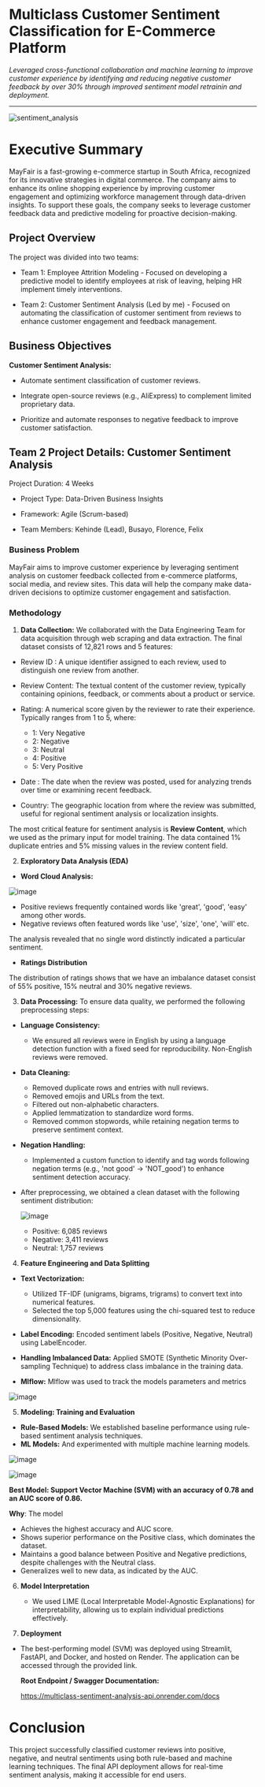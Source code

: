 # Multiclass Customer Sentiment Classification for E-Commerce Platform 

*Leveraged cross-functional collaboration and machine learning to improve customer experience by identifying and reducing negative customer feedback by over 30% through improved sentiment model retrainin and deployment.*

-----
![sentiment_analysis](https://github.com/user-attachments/assets/2c865ba1-89d4-41a6-a9f8-a15e8ae8b1ca)

# Executive Summary

MayFair is a fast-growing e-commerce startup in South Africa, recognized for its innovative strategies in digital commerce. The company aims to enhance its online shopping experience by improving customer engagement and optimizing workforce management through data-driven insights. To support these goals, the company seeks to leverage customer feedback data and predictive modeling for proactive decision-making.

## Project Overview

The project was divided into two teams:

* Team 1: Employee Attrition Modeling - Focused on developing a predictive model to identify employees at risk of leaving, helping HR implement timely interventions.

* Team 2: Customer Sentiment Analysis (Led by me) - Focused on automating the classification of customer sentiment from reviews to enhance customer engagement and feedback management.

## Business Objectives

**Customer Sentiment Analysis:**

* Automate sentiment classification of customer reviews.

* Integrate open-source reviews (e.g., AliExpress) to complement limited proprietary data.

* Prioritize and automate responses to negative feedback to improve customer satisfaction.

## Team 2 Project Details: Customer Sentiment Analysis

Project Duration: 4 Weeks

* Project Type: Data-Driven Business Insights

* Framework: Agile (Scrum-based)

* Team Members: Kehinde (Lead), Busayo, Florence, Felix

### Business Problem

MayFair aims to improve customer experience by leveraging sentiment analysis on customer feedback collected from e-commerce platforms, social media, and review sites. This data will help the company make data-driven decisions to optimize customer engagement and satisfaction.

### Methodology

1. **Data Collection:** We collaborated with the Data Engineering Team for data acquisition through web scraping and data extraction. The final dataset consists of 12,821 rows and 5 features:

  * Review ID : A unique identifier assigned to each review, used to distinguish one review from another.

  * Review Content: The textual content of the customer review, typically containing opinions, feedback, or comments about a product or service.

  * Rating: A numerical score given by the reviewer to rate their experience. Typically ranges from 1 to 5, where:

     * 1: Very Negative
     * 2: Negative
     * 3: Neutral
     * 4: Positive
     * 5: Very Positive

  * Date : The date when the review was posted, used for analyzing trends over time or examining recent feedback.

  * Country: The geographic location from where the review was submitted, useful for regional sentiment analysis or localization insights.

The most critical feature for sentiment analysis is **Review Content**, which we used as the primary input for model training. The data contained 1% duplicate entries and 5% missing values in the review content field.

2. **Exploratory Data Analysis (EDA)**

 * **Word Cloud Analysis:**

![image](https://github.com/user-attachments/assets/110b5ef8-a6f1-495a-94f9-d606eccac6d2)


   * Positive reviews frequently contained words like 'great', 'good', 'easy' among other words.
   * Negative reviews often featured words like 'use', 'size', 'one', 'will' etc.

 The analysis revealed that no single word distinctly indicated a particular sentiment.

 * **Ratings Distribution**
   
The distribution of ratings shows that we have an imbalance dataset consist of 55% positive, 15% neutral and 30% negative reviews.

3. **Data Processing:** To ensure data quality, we performed the following preprocessing steps:

  * **Language Consistency:**
    
    * We ensured all reviews were in English by using a language detection function with a fixed seed for reproducibility. Non-English reviews were removed.

  * **Data Cleaning:**
    * Removed duplicate rows and entries with null reviews.
    * Removed emojis and URLs from the text.
    * Filtered out non-alphabetic characters.
    * Applied lemmatization to standardize word forms.
    * Removed common stopwords, while retaining negation terms to preserve sentiment context.

* **Negation Handling:**

   * Implemented a custom function to identify and tag words following negation terms (e.g., 'not good' → 'NOT_good') to enhance sentiment detection accuracy.

* After preprocessing, we obtained a clean dataset with the following sentiment distribution:

   ![image](https://github.com/user-attachments/assets/594a820c-63fb-4ac4-8980-96d8e13109bc)


   * Positive: 6,085 reviews
   * Negative: 3,411 reviews
   * Neutral: 1,757 reviews

4. **Feature Engineering and Data Splitting**

  * **Text Vectorization:**

    * Utilized TF-IDF (unigrams, bigrams, trigrams) to convert text into numerical features.
    * Selected the top 5,000 features using the chi-squared test to reduce dimensionality.

 * **Label Encoding:** Encoded sentiment labels (Positive, Negative, Neutral) using LabelEncoder.

 * **Handling Imbalanced Data:** Applied SMOTE (Synthetic Minority Over-sampling Technique) to address class imbalance in the training data.

* **Mlflow:** Mlflow was used to track the models parameters and metrics

  
![image](https://github.com/user-attachments/assets/2edad0af-a010-484d-bdfe-aada3224c629)


5. **Modeling: Training and Evaluation**

 * **Rule-Based Models:** We established baseline performance using rule-based sentiment analysis techniques.
 * **ML Models:** And experimented with multiple machine learning models.

![image](https://github.com/user-attachments/assets/a054a4ac-1fc4-47ac-8144-21536984be76)


![image](https://github.com/user-attachments/assets/126cac18-783f-4814-a991-7de2b51d2f6b)


**Best Model: Support Vector Machine (SVM) with an accuracy of 0.78 and an AUC score of 0.86.**

**Why**: The model 
  * Achieves the highest accuracy and AUC score.
  * Shows superior performance on the Positive class, which dominates the dataset.
  * Maintains a good balance between Positive and Negative predictions, despite challenges with the Neutral class.
  * Generalizes well to new data, as indicated by the AUC.


6. **Model Interpretation**

   * We used LIME (Local Interpretable Model-Agnostic Explanations) for interpretability, allowing us to explain individual predictions effectively.


7. **Deployment**

  * The best-performing model (SVM) was deployed using Streamlit, FastAPI, and Docker, and hosted on Render. The application can be accessed through the provided link.

      **Root Endpoint / Swagger Documentation:**

       https://multiclass-sentiment-analysis-api.onrender.com/docs

# Conclusion

This project successfully classified customer reviews into positive, negative, and neutral sentiments using both rule-based and machine learning techniques. The final API deployment allows for real-time sentiment analysis, making it accessible for end users.





